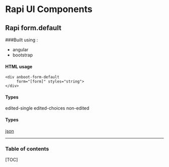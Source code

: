 Rapi UI Components
===================

Rapi form.default
-------------
###Built using :
- angular
- bootstrap

#### HTML usage
```
<div anboot-form-default 
     form="[form]" styles="string">
</div>
```
#### Types
edited-single
edited-choices
non-edited

#### Types
[json](form.default.json)


----------

### Table of contents

[TOC]
